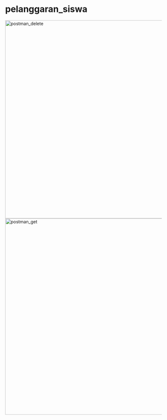 # pelanggaran_siswa
<img width="637" alt="postman_delete" src="https://user-images.githubusercontent.com/112598229/215951596-e66c6572-d7c1-406b-aec1-fd8494ce30f2.png">
<img width="631" alt="postman_get" src="https://user-images.githubusercontent.com/112598229/215951637-7ff00b54-3928-4c73-bb03-31a5d7bc0144.png">
